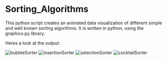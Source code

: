 # Sorting_Algorithms
This python script creates an animated data visualization of different simple 
and well known sorting algorithms. It is written in python, using the graphics.py library.

Heres a look at the output:

![bubbleSorter](https://user-images.githubusercontent.com/81454562/141159994-7542ac67-6acc-40b7-bb6a-ddb1a49ca99e.gif)
![insertionSorter](https://user-images.githubusercontent.com/81454562/141160018-cafc3e86-66f7-46b3-a39c-a55585fd37ac.gif)
![selectionSorter](https://user-images.githubusercontent.com/81454562/141160037-df8771e3-d24a-410c-9b6c-8ecb38498659.gif)
![cocktailSorter](https://user-images.githubusercontent.com/81454562/141160001-21474727-cce2-4cb5-b2b1-eabae112b4e2.gif)
